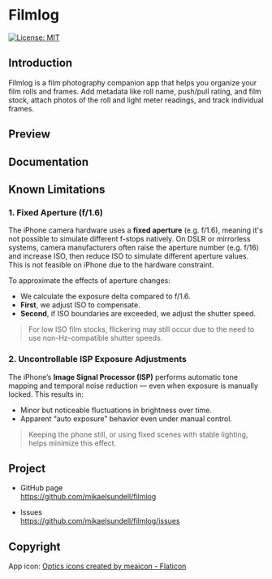 Filmlog
==================

[![License: MIT](https://img.shields.io/badge/License-MIT-yellow.svg)](LICENSE)

Introduction
------------
Filmlog is a film photography companion app that helps you organize your film rolls and frames. Add metadata like roll name, push/pull rating, and film stock, attach photos of the roll and light meter readings, and track individual frames.


Preview
------------



Documentation
------------



Known Limitations
-----------------

### 1. Fixed Aperture (f/1.6)

The iPhone camera hardware uses a **fixed aperture** (e.g. f/1.6), meaning it's not possible to simulate different f-stops natively. On DSLR or mirrorless systems, camera manufacturers often raise the aperture number (e.g. f/16) and increase ISO, then reduce ISO to simulate different aperture values. This is not feasible on iPhone due to the hardware constraint.

To approximate the effects of aperture changes:
- We calculate the exposure delta compared to f/1.6.
- **First**, we adjust ISO to compensate.
- **Second**, if ISO boundaries are exceeded, we adjust the shutter speed.

> For low ISO film stocks, flickering may still occur due to the need to use non-Hz-compatible shutter speeds.

### 2. Uncontrollable ISP Exposure Adjustments

The iPhone’s **Image Signal Processor (ISP)** performs automatic tone mapping and temporal noise reduction — even when exposure is manually locked. This results in:
- Minor but noticeable fluctuations in brightness over time.
- Apparent “auto exposure” behavior even under manual control.

> Keeping the phone still, or using fixed scenes with stable lighting, helps minimize this effect.





Project
-------
* GitHub page   
https://github.com/mikaelsundell/filmlog

* Issues   
https://github.com/mikaelsundell/filmlog/issues

Copyright
---------

App icon:
<a href="https://www.flaticon.com/free-icons/optics" title="optics icons">Optics icons created by meaicon - Flaticon</a>
